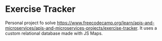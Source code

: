 # Exercise Tracker

Personal project fo solve <https://www.freecodecamp.org/learn/apis-and-microservices/apis-and-microservices-projects/exercise-tracker>. It uses a custom relational database made with JS Maps.
